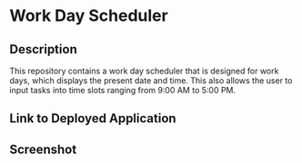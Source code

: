 # Work Day Scheduler

## Description

This repository contains a work day scheduler that is designed for work days, which displays the present date and time. This also allows the user to input tasks into time slots ranging from 9:00 AM to 5:00 PM.


## Link to Deployed Application



## Screenshot

